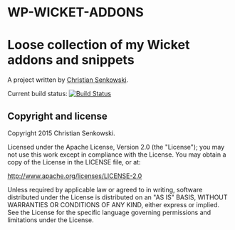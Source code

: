 # WP-WICKET-ADDONS
# Loose collection of my Wicket addons and snippets

A project written by [Christian Senkowski](http://e-cs.co/).

Current build status: [![Build Status](http://web-platz.de:8182/buildStatus/icon?job=wp-wicket-addons)](http://web-platz.de:8182/job/wp-wicket-addons/)


Copyright and license
---------------------

Copyright 2015 Christian Senkowski.

Licensed under the Apache License, Version 2.0 (the "License");
you may not use this work except in compliance with the License.
You may obtain a copy of the License in the LICENSE file, or at:

   http://www.apache.org/licenses/LICENSE-2.0

Unless required by applicable law or agreed to in writing, software
distributed under the License is distributed on an "AS IS" BASIS,
WITHOUT WARRANTIES OR CONDITIONS OF ANY KIND, either express or implied.
See the License for the specific language governing permissions and
limitations under the License.
